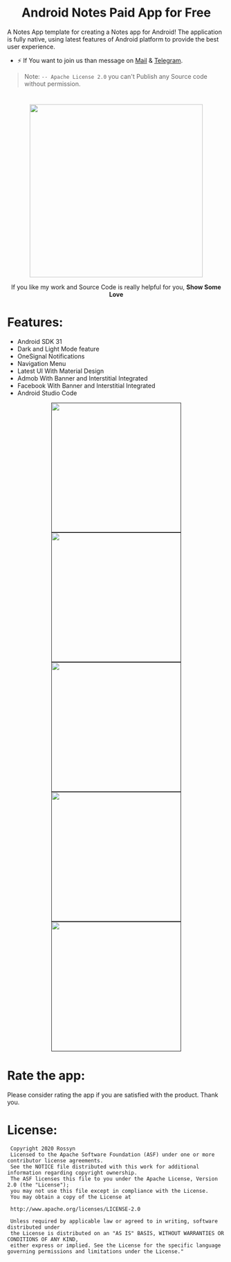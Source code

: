 <p align="center">
  <h1 align="center">Android Notes Paid App for Free</h1>
  
A Notes App template for creating a Notes app for Android! The application is fully native, using latest features of Android platform to provide the best user experience.

- ⚡  If You want to join us than message on <a href="banrossyn@gmail.com">Mail</a>
&
<a href="https://t.me/banrossyn">Telegram</a>. 

> Note: `-- Apache License 2.0` you can't Publish any Source code without permission.
# 
<p align="center">
    <a href="https://www.paypal.com/paypalme/banrossyn">
      <img src="https://user-images.githubusercontent.com/97843190/184054819-e2e80e69-df46-4d38-8769-5d591673d412.png" width="400"/>
    </a>
  </p>
<p align="center">If you like my work and Source Code is really helpful for you, <strong>Show Some Love</strong></p>




# Features:
- Android SDK 31
- Dark and Light Mode feature
- OneSignal Notifications
- Navigation Menu
- Latest UI With Material Design
- Admob With Banner and Interstitial Integrated
- Facebook With Banner and Interstitial Integrated
- Android Studio Code

<p align="center">
    <a href="">
      <img src="https://user-images.githubusercontent.com/97843190/189488121-df787b2a-b692-4864-8169-bbb203aefce6.jpg" width="300"/>
    </a>
    <a href="">
      <img src="https://user-images.githubusercontent.com/97843190/189488125-5bf4bbc1-f8c1-4f3d-a86e-18c6ae7a364d.jpg" width="300"/>
    </a>
    <a href="">
      <img src="https://user-images.githubusercontent.com/97843190/189488126-c701e0fe-5e30-493b-a13f-5ccfe46ee18b.jpg" width="300"/>
    </a>
       <a href="">
      <img src="https://user-images.githubusercontent.com/97843190/189488128-ee04e205-b893-4b9f-9dc0-f77f0ed8cd2b.jpg" width="300"/>
    </a>
        <a href="">
      <img src="https://user-images.githubusercontent.com/97843190/189488129-759f8418-c1ce-4cbf-b739-a3c1570fff55.jpg" width="300"/>
    </a>
   
  </p>
  
# Rate the app:
Please consider rating the app if you are satisfied with the product. Thank you.
       
# License: 
 ```
  Copyright 2020 Rossyn
  Licensed to the Apache Software Foundation (ASF) under one or more contributor license agreements. 
  See the NOTICE file distributed with this work for additional information regarding copyright ownership. 
  The ASF licenses this file to you under the Apache License, Version 2.0 (the "License"); 
  you may not use this file except in compliance with the License. 
  You may obtain a copy of the License at 
  
  http://www.apache.org/licenses/LICENSE-2.0 
  
  Unless required by applicable law or agreed to in writing, software distributed under 
  the License is distributed on an "AS IS" BASIS, WITHOUT WARRANTIES OR CONDITIONS OF ANY KIND,
  either express or implied. See the License for the specific language governing permissions and limitations under the License."
  
